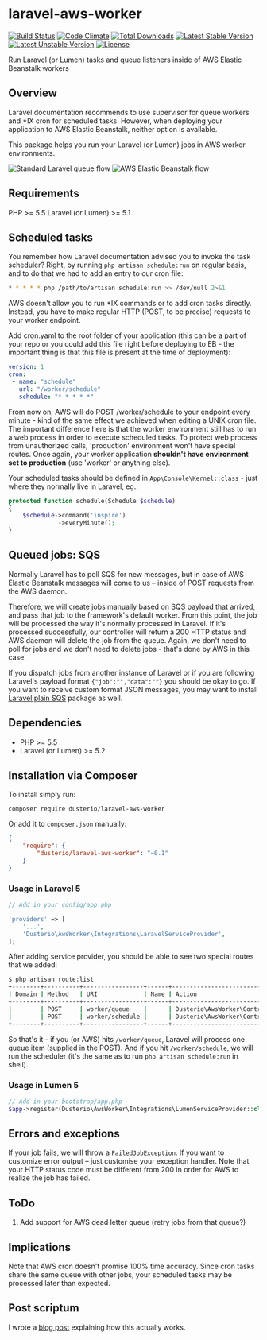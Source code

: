 # laravel-aws-worker
[![Build Status](https://travis-ci.org/dusterio/laravel-aws-worker.svg)](https://travis-ci.org/dusterio/laravel-aws-worker)
[![Code Climate](https://codeclimate.com/github/dusterio/laravel-aws-worker/badges/gpa.svg)](https://codeclimate.com/github/dusterio/laravel-aws-worker/badges)
[![Total Downloads](https://poser.pugx.org/dusterio/laravel-aws-worker/d/total.svg)](https://packagist.org/packages/dusterio/laravel-aws-worker)
[![Latest Stable Version](https://poser.pugx.org/dusterio/laravel-aws-worker/v/stable.svg)](https://packagist.org/packages/dusterio/laravel-aws-worker)
[![Latest Unstable Version](https://poser.pugx.org/dusterio/laravel-aws-worker/v/unstable.svg)](https://packagist.org/packages/dusterio/laravel-aws-worker)
[![License](https://poser.pugx.org/dusterio/laravel-aws-worker/license.svg)](https://packagist.org/packages/dusterio/laravel-plain-sqs)

Run Laravel (or Lumen) tasks and queue listeners inside of AWS Elastic Beanstalk workers

## Overview

Laravel documentation recommends to use supervisor for queue workers and *IX cron for scheduled tasks. However, when deploying your application to AWS Elastic Beanstalk, neither option is available.

This package helps you run your Laravel (or Lumen) jobs in AWS worker environments.

![Standard Laravel queue flow](https://www.mysenko.com/images/queues-laravel.png)
![AWS Elastic Beanstalk flow](https://www.mysenko.com/images/queues-aws_eb.png)

## Requirements

PHP >= 5.5
Laravel (or Lumen) >= 5.1

## Scheduled tasks

You remember how Laravel documentation advised you to invoke the task scheduler? Right, by running ```php artisan schedule:run``` on regular basis, and to do that we had to add an entry to our cron file:

```bash
* * * * * php /path/to/artisan schedule:run >> /dev/null 2>&1
```

AWS doesn't allow you to run *IX commands or to add cron tasks directly. Instead, you have to make regular HTTP (POST, to be precise) requests to your worker endpoint.

Add cron.yaml to the root folder of your application (this can be a part of your repo or you could add this file right before deploying to EB - the important thing is that this file is present at the time of deployment):

```yaml
version: 1
cron:
 - name: "schedule"
   url: "/worker/schedule"
   schedule: "* * * * *"
```

From now on, AWS will do POST /worker/schedule to your endpoint every minute - kind of the same effect we achieved when editing a UNIX cron file. The important difference here is that the worker environment still has to run a web process in order to execute scheduled tasks.
To protect web process from unauthorized calls, 'production' environment won't have special routes. Once again, your worker application **shouldn't have environment set to production** (use 'worker' or anything else).

Your scheduled tasks should be defined in ```App\Console\Kernel::class``` - just where they normally live in Laravel, eg.:

```php
protected function schedule(Schedule $schedule)
{
    $schedule->command('inspire')
              ->everyMinute();
}
```

## Queued jobs: SQS

Normally Laravel has to poll SQS for new messages, but in case of AWS Elastic Beanstalk messages will come to us – inside of POST requests from the AWS daemon. 

Therefore, we will create jobs manually based on SQS payload that arrived, and pass that job to the framework's default worker. From this point, the job will be processed the way it's normally processed in Laravel. If it's processed successfully,
our controller will return a 200 HTTP status and AWS daemon will delete the job from the queue. Again, we don't need to poll for jobs and we don't need to delete jobs - that's done by AWS in this case.

If you dispatch jobs from another instance of Laravel or if you are following Laravel's payload format ```{"job":"","data":""}``` you should be okay to go. If you want to receive custom format JSON messages, you may want to install 
[Laravel plain SQS](https://github.com/dusterio/laravel-plain-sqs) package as well.

## Dependencies

* PHP >= 5.5
* Laravel (or Lumen) >= 5.2

## Installation via Composer

To install simply run:

```
composer require dusterio/laravel-aws-worker
```

Or add it to `composer.json` manually:

```json
{
    "require": {
        "dusterio/laravel-aws-worker": "~0.1"
    }
}
```

### Usage in Laravel 5

```php
// Add in your config/app.php

'providers' => [
    '...',
    'Dusterio\AwsWorker\Integrations\LaravelServiceProvider',
];
```

After adding service provider, you should be able to see two special routes that we added:

```bash
$ php artisan route:list
+--------+----------+-----------------+------+----------------------------------------------------------+------------+
| Domain | Method   | URI             | Name | Action                                                   | Middleware |
+--------+----------+-----------------+------+----------------------------------------------------------+------------+
|        | POST     | worker/queue    |      | Dusterio\AwsWorker\Controllers\WorkerController@queue    |            |
|        | POST     | worker/schedule |      | Dusterio\AwsWorker\Controllers\WorkerController@schedule |            |
+--------+----------+-----------------+------+----------------------------------------------------------+------------+
```

So that's it - if you (or AWS) hits ```/worker/queue```, Laravel will process one queue item (supplied in the POST). And if you hit ```/worker/schedule```, we will run the scheduler (it's the same as to run ```php artisan schedule:run``` in shell).

### Usage in Lumen 5

```php
// Add in your bootstrap/app.php
$app->register(Dusterio\AwsWorker\Integrations\LumenServiceProvider::class);
```

## Errors and exceptions

If your job fails, we will throw a ```FailedJobException```. If you want to customize error output – just customise your exception handler.
Note that your HTTP status code must be different from 200 in order for AWS to realize the job has failed.

## ToDo

1. Add support for AWS dead letter queue (retry jobs from that queue?)

## Implications

Note that AWS cron doesn't promise 100% time accuracy. Since cron tasks share the same queue with other jobs, your scheduled tasks may be processed later than expected. 

## Post scriptum

I wrote a [blog post](https://blog.menara.com.au/2016/06/running-laravel-in-amazon-elastic-beanstalk/) explaining how this actually works.

